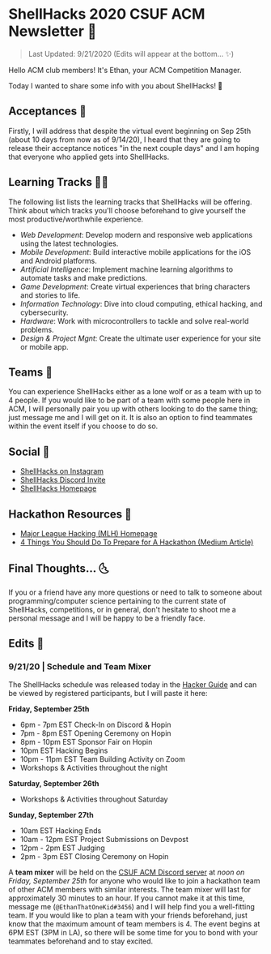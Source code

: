 # ShellHacks 2020 CSUF ACM Newsletter 🐚

> Last Updated: 9/21/2020 (Edits will appear at the bottom... ✨)

Hello ACM club members! It's Ethan, your ACM Competition Manager.

Today I wanted to share some info with you about ShellHacks! 🎉

## Acceptances 🙈

Firstly, I will address that despite the virtual event beginning on Sep 25th (about 10 days from now as of 9/14/20), I heard that they are going to release their acceptance notices "in the next couple days" and I am hoping that everyone who applied gets into ShellHacks.

## Learning Tracks 🧙‍♂️

The following list lists the learning tracks that ShellHacks will be offering. Think about which tracks you'll choose beforehand to give yourself the most productive/worthwhile experience.

- _Web Development_: Develop modern and responsive web applications using the latest technologies.
- _Mobile Development_: Build interactive mobile applications for the iOS and Android platforms.
- _Artificial Intelligence_: Implement machine learning algorithms to automate tasks and make predictions.
- _Game Development_: Create virtual experiences that bring characters and stories to life.
- _Information Technology_: Dive into cloud computing, ethical hacking, and cybersecurity.
- _Hardware_: Work with microcontrollers to tackle and solve real-world problems.
- _Design & Project Mgnt_: Create the ultimate user experience for your site or mobile app.

## Teams 🤘

You can experience ShellHacks either as a lone wolf or as a team with up to 4 people. If you would like to be part of a team with some people here in ACM, I will personally pair you up with others looking to do the same thing; just message me and I will get on it. It is also an option to find teammates within the event itself if you choose to do so.

## Social 🔗

- [ShellHacks on Instagram](https://www.instagram.com/upefiu/)
- [ShellHacks Discord Invite](https://discord.com/invite/upefiu)
- [ShellHacks Homepage](https://shellhacks.net/)

## Hackathon Resources 🧠

- [Major League Hacking (MLH) Homepage](https://mlh.io/)
- [4 Things You Should Do To Prepare for A Hackathon (Medium Article)](https://learn.onemonth.com/4-things-prepare-hackathon/)

## Final Thoughts... 🌜

If you or a friend have any more questions or need to talk to someone about programming/computer science pertaining to the current state of ShellHacks, competitions, or in general, don't hesitate to shoot me a personal message and I will be happy to be a friendly face.

## Edits 📝

### 9/21/20 | Schedule and Team Mixer

The ShellHacks schedule was released today in the [Hacker Guide](https://www.notion.so/ShellHacks-Hacker-Guide-bacc6f02b79540ba98b1b3aac18b6979) and can be viewed by registered participants, but I will paste it here:

**Friday, September 25th**

- 6pm - 7pm EST Check-In on Discord & Hopin
- 7pm - 8pm EST Opening Ceremony on Hopin
- 8pm - 10pm EST Sponsor Fair on Hopin
- 10pm EST Hacking Begins
- 10pm - 11pm EST Team Building Activity on Zoom
- Workshops & Activities throughout the night

**Saturday, September 26th**

- Workshops & Activities throughout Saturday

**Sunday, September 27th**

- 10am EST Hacking Ends
- 10am - 12pm EST Project Submissions on Devpost
- 12pm - 2pm EST Judging
- 2pm - 3pm EST Closing Ceremony on Hopin

A **team mixer** will be held on the [CSUF ACM Discord server](https://discord.gg/27Ke9ax) at *noon on Friday, September 25th* for anyone who would like to join a hackathon team of other ACM members with similar interests. The team mixer will last for approximately 30 minutes to an hour. If you cannot make it at this time, message me (`@EthanThatOneKid#3456`) and I will help find you a well-fitting team. If you would like to plan a team with your friends beforehand, just know that the maximum amount of team members is 4. The event begins at 6PM EST (3PM in LA), so there will be some time for you to bond with your teammates beforehand and to stay excited.
